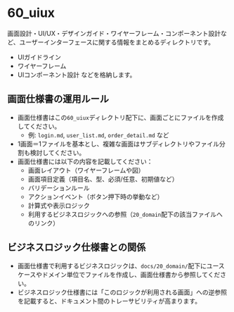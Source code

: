 # 60_uiux

画面設計・UI/UX・デザインガイド・ワイヤーフレーム・コンポーネント設計など、ユーザーインターフェースに関する情報をまとめるディレクトリです。
- UIガイドライン
- ワイヤーフレーム
- UIコンポーネント設計
などを格納します。

## 画面仕様書の運用ルール

- 画面仕様書はこの`60_uiux`ディレクトリ配下に、画面ごとにファイルを作成してください。
  - 例: `login.md`, `user_list.md`, `order_detail.md` など
- 1画面＝1ファイルを基本とし、複雑な画面はサブディレクトリやファイル分割も検討してください。
- 画面仕様書には以下の内容を記載してください：
  - 画面レイアウト（ワイヤーフレームや図）
  - 画面項目定義（項目名、型、必須/任意、初期値など）
  - バリデーションルール
  - アクションイベント（ボタン押下時の挙動など）
  - 計算式や表示ロジック
  - 利用するビジネスロジックへの参照（`20_domain`配下の該当ファイルへのリンク）

## ビジネスロジック仕様書との関係

- 画面仕様書で利用するビジネスロジックは、`docs/20_domain/`配下にユースケースやドメイン単位でファイルを作成し、画面仕様書から参照してください。
- ビジネスロジック仕様書には「このロジックが利用される画面」への逆参照を記載すると、ドキュメント間のトレーサビリティが高まります。 